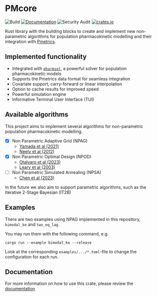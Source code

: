# PMcore
![Build](https://github.com/LAPKB/PMcore/actions/workflows/rust.yml/badge.svg)
[![Documentation](https://github.com/LAPKB/PMcore/actions/workflows/docs.yml/badge.svg)](https://lapkb.github.io/PMcore/pmcore/)
![Security Audit](https://github.com/LAPKB/PMcore/actions/workflows/security_audit.yml/badge.svg)
[![crates.io](https://img.shields.io/crates/v/pmcore.svg)](https://crates.io/crates/pmcore)


Rust library with the building blocks to create and implement new non-parametric algorithms for population pharmacokinetic modelling and their integration with [Pmetrics](https://github.com/LAPKB/Pmetrics).

## Implemented functionality

* Integrated with [`pharmsol`](https://github.com/LAPKB/pharmsol), a powerful solver for population pharmacokinetic models
* Supports the Pmetrics data format for seamless integration
* Covariate support, carry-forward or linear interpolation
* Option to cache results for improved speed
* Powerful simulation engine 
* Informative Terminal User Interface (TUI)

## Available algorithms

This project aims to implement several algorithms for non-parametric population pharmacokinetic modelling.

- [x] Non Parametric Adaptive Grid (NPAG)
    - [Yamada et al (2021)](https://www.ncbi.nlm.nih.gov/pmc/articles/PMC7823953/)
    - [Neely et al (2012)](https://pubmed.ncbi.nlm.nih.gov/22722776/)
- [x] Non Parametric Optimal Design (NPOD)
  - [Otalvaro et al (2023)](https://pubmed.ncbi.nlm.nih.gov/36478350/)
  - [Leary et al (2003)](https://www.page-meeting.org/default.asp?abstract=421)
- [ ] Non Parametric Simulated Annealing (NPSA)
  - [Chen et al (2023)](https://arxiv.org/abs/2301.12656)

In the future we also aim to support parametric algorithms, such as the Iterative 2-Stage Bayesian (IT2B)

## Examples

There are two examples using NPAG implemented in this repository, `bimodal_ke` and `two_eq_lag`. 

You may run them with the following command, e.g.
```
cargo run --example bimodal_ke --release
```
Look at the corresponding `examples/.../*.toml`-file to change the configuration for each run.

## Documentation

For more information on how to use this crate, please review the [documentation](https://lapkb.github.io/PMcore/)
